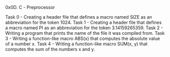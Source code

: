 0x0D. C - Preprocessor

Task 0 - Creating a header file that  defines a macro named SIZE as an abbreviation for the token 1024.
Task 1 - Creating a header file that defines a macro named PI as an abbreviation for the token 3.14159265359.
Task 2 - Writing a program that prints the name of the file it was compiled from.
Task 3 - Writing a function-like macro ABS(x) that computes the absolute value of a number x.
Task 4 - Writing a function-like macro SUM(x, y) that computes the sum of the numbers x and y.
